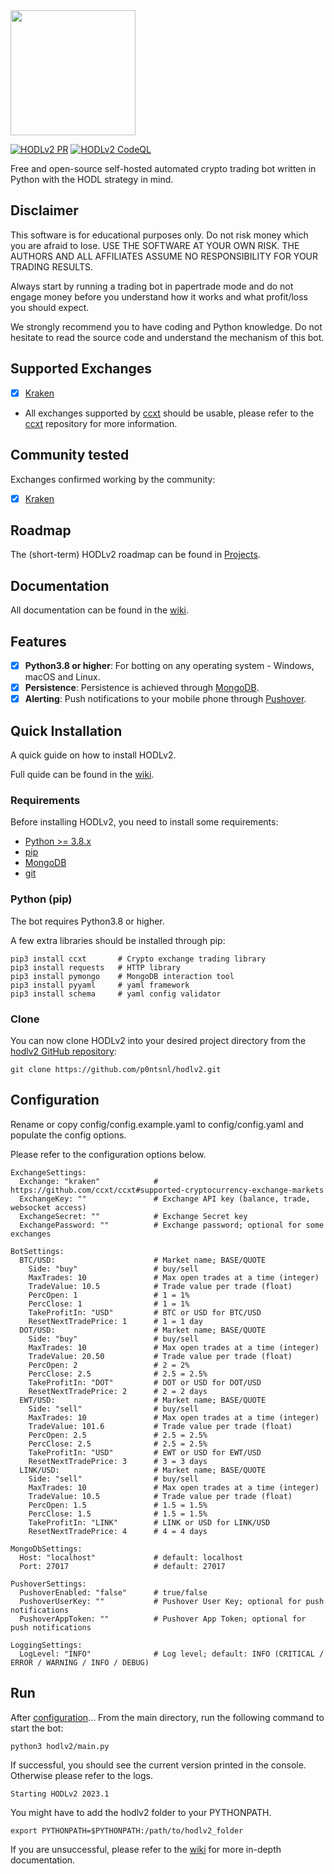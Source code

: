 <img src="https://user-images.githubusercontent.com/25501135/212428793-42e04984-62c2-469e-a661-5d343497c453.png" width=200 height=200>


[![HODLv2 PR](https://github.com/p0ntsnl/hodlv2/workflows/PR/badge.svg)](https://github.com/p0ntsnl/hodlv2/actions/)
[![HODLv2 CodeQL](https://github.com/p0ntsnl/hodlv2/workflows/CodeQL/badge.svg)](https://github.com/p0ntsnl/hodlv2/actions/)

Free and open-source self-hosted automated crypto trading bot written in Python with the HODL strategy in mind.

## Disclaimer

This software is for educational purposes only. Do not risk money which
you are afraid to lose. USE THE SOFTWARE AT YOUR OWN RISK. THE AUTHORS
AND ALL AFFILIATES ASSUME NO RESPONSIBILITY FOR YOUR TRADING RESULTS.

Always start by running a trading bot in papertrade mode and do not engage money
before you understand how it works and what profit/loss you should
expect.

We strongly recommend you to have coding and Python knowledge. Do not
hesitate to read the source code and understand the mechanism of this bot.

## Supported Exchanges

- [X] [Kraken](https://kraken.com/)

* All exchanges supported by [ccxt](https://github.com/ccxt/ccxt) should be usable, please refer to the [ccxt](https://github.com/ccxt/ccxt) repository for more information.

## Community tested

Exchanges confirmed working by the community:

- [X] [Kraken](https://kraken.com/)

## Roadmap

The (short-term) HODLv2 roadmap can be found in [Projects](https://github.com/p0ntsNL/hodlv2/projects).

## Documentation

All documentation can be found in the [wiki](https://github.com/p0ntsNL/hodlv2/wiki).

## Features

- [x] **Python3.8 or higher**: For botting on any operating system - Windows, macOS and Linux.
- [x] **Persistence**: Persistence is achieved through [MongoDB](https://mongodb.com).
- [x] **Alerting**: Push notifications to your mobile phone through [Pushover](https://pushover.com).

## Quick Installation

A quick guide on how to install HODLv2.

Full quide can be found in the [wiki](https://github.com/p0ntsNL/hodlv2/wiki).

### Requirements 

Before installing HODLv2, you need to install some requirements:

- [Python >= 3.8.x](https://docs.python-guide.org/starting/installation/)
- [pip](https://pip.pypa.io/en/stable/installing/)
- [MongoDB](https://www.mongodb.com/docs/manual/administration/install-community/)
- [git](https://git-scm.com/book/en/v2/Getting-Started-Installing-Git)

### Python (pip)

The bot requires Python3.8 or higher.

A few extra libraries should be installed through pip:
```
pip3 install ccxt       # Crypto exchange trading library
pip3 install requests   # HTTP library
pip3 install pymongo    # MongoDB interaction tool
pip3 install pyyaml     # yaml framework
pip3 install schema     # yaml config validator
```

### Clone

You can now clone HODLv2 into your desired project directory from the [hodlv2 GitHub repository](https://github.com/p0ntsnl/hodlv2):
```
git clone https://github.com/p0ntsnl/hodlv2.git
```

## Configuration

Rename or copy config/config.example.yaml to config/config.yaml and populate the config options.

Please refer to the configuration options below.

```
ExchangeSettings:
  Exchange: "kraken"            # https://github.com/ccxt/ccxt#supported-cryptocurrency-exchange-markets
  ExchangeKey: ""               # Exchange API key (balance, trade, websocket access)
  ExchangeSecret: ""            # Exchange Secret key
  ExchangePassword: ""          # Exchange password; optional for some exchanges

BotSettings:
  BTC/USD:                      # Market name; BASE/QUOTE
    Side: "buy"                 # buy/sell
    MaxTrades: 10               # Max open trades at a time (integer)
    TradeValue: 10.5            # Trade value per trade (float)
    PercOpen: 1                 # 1 = 1%
    PercClose: 1                # 1 = 1%
    TakeProfitIn: "USD"         # BTC or USD for BTC/USD
    ResetNextTradePrice: 1      # 1 = 1 day
  DOT/USD:                      # Market name; BASE/QUOTE
    Side: "buy"                 # buy/sell
    MaxTrades: 10               # Max open trades at a time (integer)
    TradeValue: 20.50           # Trade value per trade (float)
    PercOpen: 2                 # 2 = 2%
    PercClose: 2.5              # 2.5 = 2.5%
    TakeProfitIn: "DOT"         # DOT or USD for DOT/USD
    ResetNextTradePrice: 2      # 2 = 2 days
  EWT/USD:                      # Market name; BASE/QUOTE
    Side: "sell"                # buy/sell
    MaxTrades: 10               # Max open trades at a time (integer)
    TradeValue: 101.6           # Trade value per trade (float)
    PercOpen: 2.5               # 2.5 = 2.5%
    PercClose: 2.5              # 2.5 = 2.5%
    TakeProfitIn: "USD"         # EWT or USD for EWT/USD
    ResetNextTradePrice: 3      # 3 = 3 days
  LINK/USD:                     # Market name; BASE/QUOTE
    Side: "sell"                # buy/sell
    MaxTrades: 10               # Max open trades at a time (integer)
    TradeValue: 10.5            # Trade value per trade (float)
    PercOpen: 1.5               # 1.5 = 1.5%
    PercClose: 1.5              # 1.5 = 1.5%
    TakeProfitIn: "LINK"        # LINK or USD for LINK/USD
    ResetNextTradePrice: 4      # 4 = 4 days

MongoDbSettings:
  Host: "localhost"             # default: localhost
  Port: 27017                   # default: 27017

PushoverSettings:
  PushoverEnabled: "false"      # true/false
  PushoverUserKey: ""           # Pushover User Key; optional for push notifications
  PushoverAppToken: ""          # Pushover App Token; optional for push notifications

LoggingSettings:
  LogLevel: "INFO"              # Log level; default: INFO (CRITICAL / ERROR / WARNING / INFO / DEBUG)
```

## Run

After [configuration](#configuration)...
From the main directory, run the following command to start the bot:
```
python3 hodlv2/main.py
```

If successful, you should see the current version printed in the console. Otherwise please refer to the logs.
```
Starting HODLv2 2023.1
```

You might have to add the hodlv2 folder to your PYTHONPATH.
```
export PYTHONPATH=$PYTHONPATH:/path/to/hodlv2_folder
```

If you are unsuccessful, please refer to the [wiki](https://github.com/p0ntsNL/hodlv2/wiki) for more in-depth documentation.
